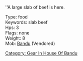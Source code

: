 ''A large slab of beef is here.

Type: food  
Keywords: slab beef  
Hps: 3  
Flags: none  
Weight: 8  
Mob: [Bandu](Bandu "wikilink") (Vendored)  

[Category: Gear In House Of
Bandu](Category:_Gear_In_House_Of_Bandu "wikilink")
